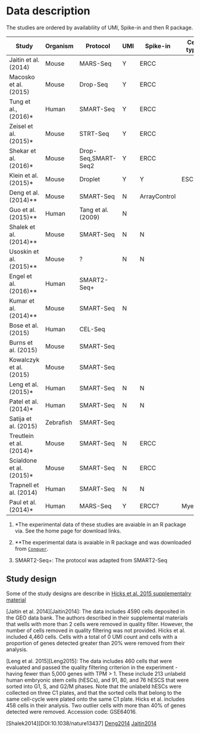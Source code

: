 # Data description

The studies are ordered by availabliity of UMI, Spike-in and then R package.

Study                    | Organism | Protocol          | UMI | Spike-in   | Cell type | No. cells
------------------------ | -------- | ----------------- |-----| ---------- | --------- | ---------
Jaitin et al. (2014)     | Mouse    | MARS-Seq          |  Y  | ERCC       |
Macosko et al. (2015)    | Mouse    | Drop-Seq          |  Y  | ERCC       |
Tung et al., (2016)*     | Human    | SMART-Seq         |  Y  | ERCC       |
Zeisel et al. (2015)*    | Mouse    | STRT-Seq          |  Y  | ERCC       |
Shekar et al. (2016)*    | Mouse    |Drop-Seq,SMART-Seq2|  Y  | ERCC       |
Klein et al. (2015)*     | Mouse    | Droplet           |  Y  | Y          | ESC
Deng et al. (2014)**     | Mouse    | SMART-Seq         |  N  |ArrayControl|
Guo et al. (2015)**      | Human    | Tang et al. (2009)|  N
Shalek et al. (2014)**   | Mouse    | SMART-Seq         |  N  | N          |
Usoskin et al. (2015)**  | Mouse    | ?                 |  N  | N          |
Engel et al. (2016)**    | Human    | SMART2-Seq+       |
Kumar et al. (2014)**    | Mouse    | SMART-Seq         |  N        
Bose et al. (2015)       | Human    | CEL-Seq           |
Burns et al. (2015)      | Mouse    | SMART-Seq         |
Kowalczyk et al. (2015)  | Mouse    | SMART-Seq         |          
Leng et al. (2015)*      | Human    | SMART-Seq         |  N  | N          |
Patel et al. (2014)*     | Human    | SMART-Seq         |  N  | N          |        
Satija et al. (2015)     | Zebrafish| SMART-Seq         | 
Treutlein et al. (2014)* | Mouse    | SMART-Seq         |  N  | ERCC       |
Scialdone et al. (2015)* | Mouse    | SMART-Seq         | N  | ERCC       | 
Trapnell et al. (2014)   | Human    | SMART-Seq         |  N  | N          |
Paul et al. (2014)*      | Human    | MARS-Seq          |  Y  | ERCC?      | Myeloid


1. *The experimental data of these studies are avaiable in an R package via. See the home page for download links.

2. **The experimental data is avaiable in R package and was downloaded from [`Conquer`](http://imlspenticton.uzh.ch:3838/conquer/).

3. SMART2-Seq+: The protocol was adapted from SMART2-Seq


## Study design

Some of the study designs are describe in [Hicks et al. 2015 supplementalry material](http://biorxiv.org/content/early/2015/08/25/025528)




[Jaitin et al. 2014][Jaitin2014]:  The data includes 4590 cells deposited in the GEO data bank. The authors described in their supplemental materials that wells with more than 2 cells were removed in quality filter. However, the number of cells removed in quality filtering was not provided. Hicks et al. included 4,460 cells. Cells with a total of 0 UMI count and cells with a proportion of genes detected greater than 20% were removed from their analysis.

[Leng et al. 2015][Leng2015]: The data includes 460 cells that were evaluated and passed the quality filtering criterion in the experiment - having fewer than 5,000 genes with TPM > 1. These include 213 unlabeld human embryonic stem cells (hESCs), and 91, 80, and 76 hESCS that were sorted into G1, S, and G2/M phases. Note that the unlabeld hESCs were collected on three C1 plates, and that the sorted cells that belong to the same cell-cycle were plated onto the same C1 plate. Hicks et al. includes 458 cells in their analysis. Two outlier cells with more than 40% of genes detected were removed. Accession code: GSE64016.



[Shalek2014][DOI:10.1038/nature13437]
[Deng2014](dx.10.1126/science.1245316)
[Jaitin2014](https://dx.10.1126/science.1247651)

